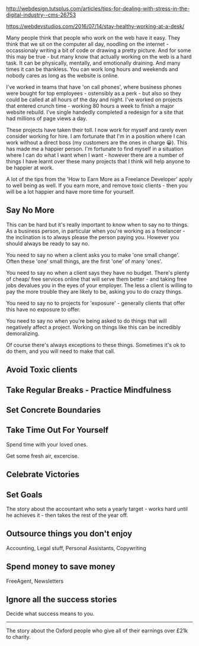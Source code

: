 http://webdesign.tutsplus.com/articles/tips-for-dealing-with-stress-in-the-digital-industry--cms-26753

https://webdevstudios.com/2016/07/14/stay-healthy-working-at-a-desk/

<p class="intro">Many people think that people who work on the web have it easy. They think that we sit on the computer all day, noodling on the internet - occassionaly writing a bit of code or drawing a pretty picture. And for some this may be true - but many know that actually working on the web is a hard task. It can be physically, mentally, and emotionally draining. And many times it can be thankless. You can work long hours and weekends and nobody cares as long as the website is online.</p>

I've worked in teams that have 'on call phones', where business phones were bought for top employees - ostensibly as a perk - but also so they could be called at all hours of the day and night. I've worked on projects that entered crunch time - working 80 hours a week to finish a major website rebuild. I've single handedly completed a redesign for a site that had millions of page views a day.

These projects have taken their toll. I now work for myself and rarely even consider working for hire. I am fortunate that I'm in a position where I can work without a direct boss (my customers are the ones in charge 😀). This has made me a happier person. I'm fortunate to find myself in a situation where I can do what I want when I want - however there are a number of things I have learnt over these many projects that I think will help anyone to be happier at work.

<div class="note">A lot of the tips from the 'How to Earn More as a Freelance Developer' apply to well being as well. If you earn more, and remove toxic clients - then you will be a lot happier and have more time for yourself.</div>

## Say No More

This can be hard but it's really important to know when to say no to things. As a business person, in particular when you're working as a freelancer - the inclination is to always please the person paying you. However you should always be ready to say no.

You need to say no when a client asks you to make 'one small change'. Often these 'one' small things, are the first 'one' of many 'ones'.

You need to say no when a client says they have no budget. There's plenty of cheap/ free services online that will serve them better - and taking free jobs devalues you in the eyes of your employer. The less a client is willing to pay the more trouble they are likely to be, asking you to do crazy things.

You need to say no to projects for 'exposure' - generally clients that offer this have no exposure to offer.

You need to say no when you're being asked to do things that will negatively affect a project. Working on things like this can be incredibly demoralizing.

Of course there's always exceptions to these things. Sometimes it's ok to do them, and you will need to make that call.


## Avoid Toxic clients

## Take Regular Breaks - Practice Mindfulness

## Set Concrete Boundaries

## Take Time Out For Yourself

Spend time with your loved ones.

Get some fresh air, excercise.

## Celebrate Victories

## Set Goals

The story about the accountant who sets a yearly target - works hard until he achieves it - then takes the rest of the year off.

## Outsource things you don't enjoy

Accounting, Legal stuff, Personal Assistants, Copywriting

## Spend money to save money

FreeAgent, Newsletters

## Ignore all the success stories

Decide what success means to you.

----


The story about the Oxford people who give all of their earnings over £21k to charity.
